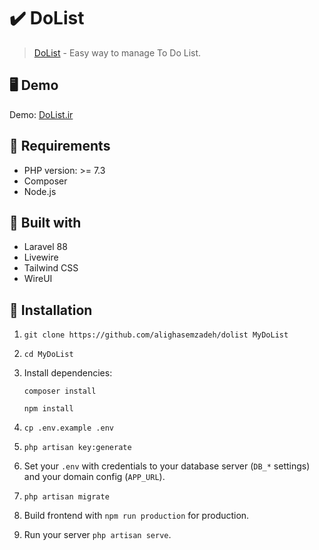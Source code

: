 ✔️ DoList
======================
> [DoList](https://DoList.ir/) - Easy way to manage To Do List.

## 🖥️ Demo

Demo: [DoList.ir](https://DoList.ir/)

## 🔌 Requirements

- PHP version: >= 7.3
- Composer
- Node.js


## 🧰 Built with

- Laravel 88
- Livewire
- Tailwind CSS
- WireUI


## 🧾 Installation

1. `git clone https://github.com/alighasemzadeh/dolist MyDoList`
2. `cd MyDoList`
3. Install dependencies:

   `composer install`

   `npm install`

4. `cp .env.example .env`
5. `php artisan key:generate`
6. Set your `.env` with credentials to your database server (`DB_*` settings) and your domain config (`APP_URL`).
8. `php artisan migrate`
11. Build frontend with `npm run production` for production.
11. Run your server `php artisan serve`.
